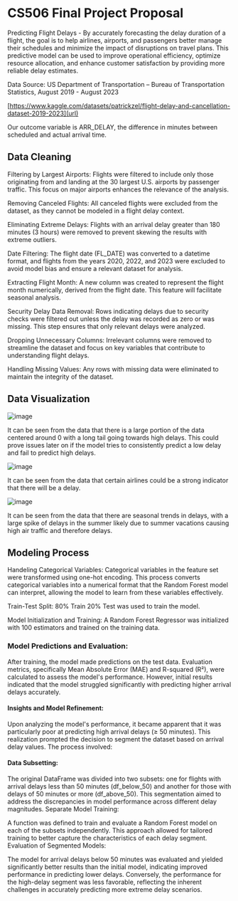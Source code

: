 # CS506 Final Project Proposal

Predicting Flight Delays - 
By accurately forecasting the delay duration of a flight, the goal is to help airlines, airports, and passengers better manage their schedules and minimize the impact of disruptions on travel plans. 
This predictive model can be used to improve operational efficiency, optimize resource allocation, and enhance customer satisfaction by providing more reliable delay estimates.

Data Source: US Department of Transportation – Bureau of Transportation Statistics, August 2019 - August 2023

[https://www.kaggle.com/datasets/patrickzel/flight-delay-and-cancellation-dataset-2019-2023](url)

Our outcome variable is ARR_DELAY, the difference in minutes between scheduled and actual arrival time.

## Data Cleaning
Filtering by Largest Airports: Flights were filtered to include only those originating from and landing at the 30 largest U.S. airports by passenger traffic. This focus on major airports enhances the relevance of the analysis.

Removing Canceled Flights: All canceled flights were excluded from the dataset, as they cannot be modeled in a flight delay context.

Eliminating Extreme Delays: Flights with an arrival delay greater than 180 minutes (3 hours) were removed to prevent skewing the results with extreme outliers.

Date Filtering: The flight date (FL_DATE) was converted to a datetime format, and flights from the years 2020, 2022, and 2023 were excluded to avoid model bias and ensure a relevant dataset for analysis.

Extracting Flight Month: A new column was created to represent the flight month numerically, derived from the flight date. This feature will facilitate seasonal analysis.

Security Delay Data Removal: Rows indicating delays due to security checks were filtered out unless the delay was recorded as zero or was missing. This step ensures that only relevant delays were analyzed.

Dropping Unnecessary Columns: Irrelevant columns were removed to streamline the dataset and focus on key variables that contribute to understanding flight delays.

Handling Missing Values: Any rows with missing data were eliminated to maintain the integrity of the dataset.


## Data Visualization

![image](https://github.com/user-attachments/assets/e99151c9-407e-487f-98a3-256b1396cd9b)

It can be seen from the data that there is a large portion of the data centered around 0 with a long tail going towards high delays. This could prove issues later on if the model tries to consistently predict a low delay and fail to predict high delays. 

![image](https://github.com/user-attachments/assets/213f3849-26e3-487a-8d1c-c1241c0f0bad)

It can be seen from the data that certain airlines could be a strong indicator that there will be a delay. 

![image](https://github.com/user-attachments/assets/5a1ba5b8-664f-4a04-9a62-0f7492f1a500)

It can be seen from the data that there are seasonal trends in delays, with a large spike of delays in the summer likely due to summer vacations causing high air traffic and therefore delays. 

## Modeling Process

Handeling Categorical Variables: Categorical variables in the feature set were transformed using one-hot encoding. This process converts categorical variables into a numerical format that the Random Forest model can interpret, allowing the model to learn from these variables effectively.

Train-Test Split: 80% Train 20% Test was used to train the model. 

Model Initialization and Training: A Random Forest Regressor was initialized with 100 estimators and trained on the training data. 

### Model Predictions and Evaluation:

After training, the model made predictions on the test data. Evaluation metrics, specifically Mean Absolute Error (MAE) and R-squared (R²), were calculated to assess the model's performance. However, initial results indicated that the model struggled significantly with predicting higher arrival delays accurately.


#### Insights and Model Refinement:
Upon analyzing the model's performance, it became apparent that it was particularly poor at predicting high arrival delays (≥ 50 minutes). This realization prompted the decision to segment the dataset based on arrival delay values. The process involved:

#### Data Subsetting:

The original DataFrame was divided into two subsets: one for flights with arrival delays less than 50 minutes (df_below_50) and another for those with delays of 50 minutes or more (df_above_50). This segmentation aimed to address the discrepancies in model performance across different delay magnitudes.
Separate Model Training:

A function was defined to train and evaluate a Random Forest model on each of the subsets independently. This approach allowed for tailored training to better capture the characteristics of each delay segment.
Evaluation of Segmented Models:

The model for arrival delays below 50 minutes was evaluated and yielded significantly better results than the initial model, indicating improved performance in predicting lower delays. Conversely, the performance for the high-delay segment was less favorable, reflecting the inherent challenges in accurately predicting more extreme delay scenarios.

